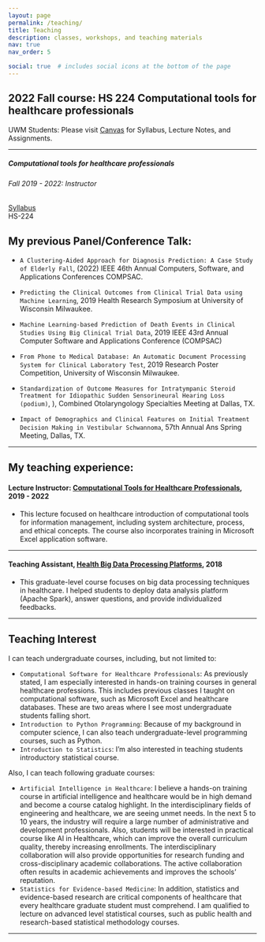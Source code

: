 ```yaml
---
layout: page
permalink: /teaching/
title: Teaching
description: classes, workshops, and teaching materials
nav: true
nav_order: 5

social: true  # includes social icons at the bottom of the page
---
```


## 2022 Fall course: HS 224 Computational tools for healthcare professionals

UWM Students: Please visit [Canvas](https://uwm.edu/canvas/) for Syllabus, Lecture Notes, and Assignments.


---

<div class="card mt-3">
    <div class="p-3">
        <div class="row">
            <div class="col-sm-10">
                <h5 class="card-title"><a href="https://catalog.uwm.edu/search/?search=HS+224" target="_blank" rel="noopener noreferrer"></a>Computational tools for healthcare professionals </h5>
                <h6 class="card-subtitle font-italic">Fall 2019 - 2022: Instructor</h6> 
                <span><a href = "{{'/assets/pdf/hs224-syllabus.pdf' | relative_url}}"> Syllabus </a></span>
            </div>
            <div class="col-sm-2 text-sm-right">
                <span class="badge font-weight-bold danger-color-dark text-uppercase align-middle">
                HS-224
                </span>
            </div>
        </div>
    </div>
</div>


## My previous Panel/Conference Talk:

- `A Clustering-Aided Approach for Diagnosis Prediction: A Case Study of Elderly Fall`, (2022) IEEE 46th Annual Computers, Software, and Applications Conferences COMPSAC.

- `Predicting the Clinical Outcomes from Clinical Trial Data using Machine Learning`, 2019 Health Research Symposium at University of Wisconsin Milwaukee.


- `Machine Learning-based Prediction of Death Events in Clinical Studies Using Big Clinical Trial Data`, 2019 IEEE 43rd Annual Computer Software and Applications Conference (COMPSAC)

- `From Phone to Medical Database: An Automatic Document Processing System for Clinical Laboratory Test`, 2019 Research Poster Competition, University of Wisconsin Milwaukee.

- `Standardization of Outcome Measures for Intratympanic Steroid Treatment for Idiopathic Sudden Sensorineural Hearing Loss (podium)`, ), Combined Otolaryngology Specialties Meeting at Dallas, TX.

- `Impact of Demographics and Clinical Features on Initial Treatment Decision Making in Vestibular Schwannoma`, 57th Annual Ans Spring Meeting, Dallas, TX.

---

## My teaching experience:

#### Lecture Instructor: [Computational Tools for Healthcare Professionals](https://catalog.uwm.edu/search/?search=HS+224), 2019 - 2022 
  
- This lecture focused on healthcare introduction of computational tools for information management, including system architecture, process, and ethical concepts. The course also incorporates training in Microsoft Excel application software.

---

#### Teaching Assistant, [Health Big Data Processing Platforms](https://catalog.uwm.edu/search/?search=HCA+745), 2018
- This graduate-level course focuses on big data processing techniques in healthcare. I helped students to deploy data analysis platform (Apache Spark), answer questions, and provide individualized feedbacks.


---


## Teaching Interest
I can teach undergraduate courses, including, but not limited to:

- `Computational Software for Healthcare Professionals`: As previously stated, I am especially interested in hands-on training courses in general healthcare professions. This includes previous classes I taught on computational software, such as Microsoft Excel and healthcare databases. These are two areas where I see most undergraduate students falling short.
- `Introduction to Python Programming`: Because of my background in computer science, I can also teach undergraduate-level programming courses, such as Python.
- `Introduction to Statistics`: I’m also interested in teaching students introductory statistical course.
  
Also, I can teach following graduate courses:
- `Artificial Intelligence in Healthcare`: I believe a hands-on training course in artificial intelligence and healthcare would be in high demand and become a course catalog highlight. In the interdisciplinary fields of engineering and healthcare, we are seeing unmet needs. In the next 5 to 10 years, the industry will require a large number of administrative and development professionals. Also, students will be interested in practical course like AI in Healthcare, which can improve the overall curriculum quality, thereby increasing enrollments. The interdisciplinary collaboration will also provide opportunities for research funding and cross-disciplinary academic collaborations. The active collaboration often results in academic achievements and improves the schools’ reputation.
- `Statistics for Evidence-based Medicine`: In addition, statistics and evidence-based research are critical components of healthcare that every healthcare graduate student must comprehend. I am qualified to lecture on advanced level statistical courses, such as public health and research-based statistical methodology courses.

---